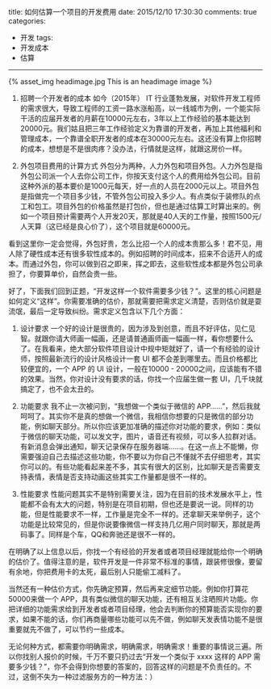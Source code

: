 title: 如何估算一个项目的开发费用
date: 2015/12/10 17:30:30
comments: true
categories: 
- 开发
tags:
- 开发成本
- 估算
---
{% asset_img headimage.jpg This is an headimage image %}
1. 招聘一个开发者的成本
如今（2015年） IT 行业蓬勃发展，对软件开发工程师的需求很大，导致工程师的工资一路水涨船高，以一线城市为例，一个能实际干活的应届开发者的月薪在10000元左右，3年以上工作经验的基本能达到20000元。我们姑且把三年工作经验定义为靠谱的开发者，再加上其他福利和管理成本，一个靠谱全职开发者的成本在30000元左右。这还没有算上你招聘的成本，想想是不是很肉疼？没办法，行情就是这样，就跟这房价一样。

2. 外包项目费用的计算方式
外包分为两种，人力外包和项目外包。人力外包是指外包公司派一个人去你公司工作，你按天支付这个人的费用给外包公司。目前这种外派的基本要价是1000元每天，好一点的人员在2000元以上。项目外包是指做完一个项目多少钱，不管外包公司投入多少人。有点类似于装修队的点工和包工。项目外包的价格虽然是打包价，但也是通过估算工时算出来的。例如一个项目预计需要两个人开发20天，那就是40人天的工作量，按照1500元/人天算（这已经是良心价了），这个项目就是60000元。

看到这里你一定会觉得，外包好贵，怎么比招一个人的成本贵那么多！君不见，用人除了硬性成本还有很多软性成本的。例如招聘的时间成本，招来不合适开人的成本。而通过外包，你可以做到召之即来，挥之即去，这些软性成本都是外包公司承担了，你要算单价，自然会贵一些。

好了，下面我们回到正题，“开发这样一个软件需要多少钱？”。这里的核心问题是如何定义“这样”。你需要准确的估价，那就需要把需求定义清楚，否则估价就是耍流氓，最后一定导致纠纷。需求定义包含以下几个方面：
1. 设计要求
一个好的设计是很贵的，因为涉及到创意，而且不好评估，见仁见智。就跟你请大师画一幅画，还是请普通画师画一幅画一样，看你想要什么了。在我看来，绝大部分软件项目设计中规中矩就好了，请一个有经验的设计师，按照最新流行的设计风格设计一套 UI 都不会差到哪里去。而且价格都比较便宜的，一个 APP 的 UI 设计，一般在10000 - 20000之间，应该能有不错的效果。当然，你对设计没有要求的话，你找一个应届生做一套 UI，几千块就搞定了，也不会太丑的。

2. 功能要求
我不止一次被问到，“我想做一个类似于微信的 APP……”，然后我就呵呵了。其实你不是真的想做一个微信，我相信你想要的只是微信的部分功能，例如聊天部分。所以你应该更加准确的描述你对功能的要求，例如：类似于微信的聊天功能，可以发文字，图片，语音还有视频，可以多人拉群对话。有新消息会弹出通知，聊天记录保存在服务器端……。在这一点上不能懒，你需要强迫自己去描述这些功能，你不要以为你自己不懂就不去仔细思考，其实你可以的。有些功能看起来差不多，其实有很大的区别，比如聊天是否需要支持表情，表情是否支持动画这些其实工作量都是很不一样的。

3. 性能要求
性能问题其实不是特别需要关注，因为在目前的技术发展水平上，性能都不会有太大的问题，特别是在项目初期，但也还是要说一说。同样的功能，但是性能要求不一样，工作量是完全不一样的。还拿聊天来举例子，这个功能是比较常见的，但是你说要像微信一样支持几亿用户同时聊天，那就是两码事了。同样是个车，QQ和奔驰还是很不一样的。

在明确了以上信息以后，你找一个有经验的开发者或者项目经理就能给你一个明确的估价了。值得注意的是，软件开发是一件非常不标准的事情，跟装修很像，要留有余地，你把费用卡的太死，最后别人只能偷工减料了。

当然还有一种估价方式，你先确定预算，然后再来定细节功能。例如你打算花50000来做一个 APP，具有类似微信的聊天功能，还有相互关注晒照片功能。你把详细的功能需求给到开发者或者项目经理，他会去判断你的预算能否实现你的要求，如果不能的话，你们再商量哪些功能可以先不做，例如聊天发表情功能不是很重要就先不做了，可以节约一些成本。

无论何种方式，都需要你明确需求，明确需求，明确需求！重要的事情说三遍。所以你找别人报价的时候，千万不要只扔过去“开发一个类似于 xxxx 这样的 APP 需要多少钱？”，你不会得到你想要的答案的，回答这样的问题是不负责任的。不过，这倒不失为一种过滤服务方的一种方法：）
   
